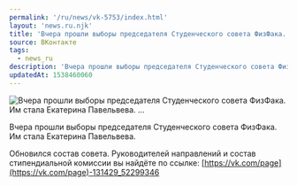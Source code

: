 ```yaml
---
permalink: '/ru/news/vk-5753/index.html'
layout: 'news.ru.njk'
title: 'Вчера прошли выборы председателя Студенческого совета ФизФака. Им стала Екатерина Павельвева.  …'
source: ВКонтакте
tags:
  - news_ru
description: 'Вчера прошли выборы председателя Студенческого совета ФизФака. Им стала Екатерина Павельвева.  …'
updatedAt: 1538460060
---
```

![Вчера прошли выборы председателя Студенческого совета ФизФака. Им стала Екатерина Павельвева.  …](https://sun9-2.userapi.com/impf/c852220/v852220226/14a4a/gpEjyPjKvMo.jpg?size=637x549&quality=96&proxy=1&sign=f21712f504e72d88cd290685d3d5c569&c_uniq_tag=zJFhrEX1KQXFdivzCLH1tTays-sT6lxjVK3fOIkiNNM&type=album)

Вчера прошли выборы председателя Студенческого совета ФизФака. Им стала Екатерина Павельвева.

Обновился состав совета. Руководителей направлений и состав стипендиальной комиссии вы найдёте по ссылке: [https://vk.com/page](https://vk.com/page)-131429_52299346
